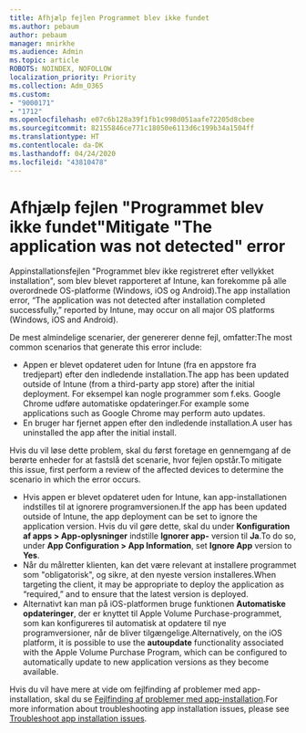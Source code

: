 ```yaml
---
title: Afhjælp fejlen Programmet blev ikke fundet
ms.author: pebaum
author: pebaum
manager: mnirkhe
ms.audience: Admin
ms.topic: article
ROBOTS: NOINDEX, NOFOLLOW
localization_priority: Priority
ms.collection: Adm_O365
ms.custom:
- "9000171"
- "1712"
ms.openlocfilehash: e07c6b128a39f1fb1c998d051aafe72205d8cbee
ms.sourcegitcommit: 82155846ce771c18050e6113d6c199b34a1504ff
ms.translationtype: HT
ms.contentlocale: da-DK
ms.lasthandoff: 04/24/2020
ms.locfileid: "43810478"
---
```

# <a name="mitigate-the-application-was-not-detected-error"></a><span data-ttu-id="1c170-102">Afhjælp fejlen "Programmet blev ikke fundet"</span><span class="sxs-lookup"><span data-stu-id="1c170-102">Mitigate "The application was not detected" error</span></span>

<span data-ttu-id="1c170-103">Appinstallationsfejlen "Programmet blev ikke registreret efter vellykket installation", som blev blevet rapporteret af Intune, kan forekomme på alle overordnede OS-platforme (Windows, iOS og Android).</span><span class="sxs-lookup"><span data-stu-id="1c170-103">The app installation error, “The application was not detected after installation completed successfully,” reported by Intune, may occur on all major OS platforms (Windows, iOS and Android).</span></span>

<span data-ttu-id="1c170-104">De mest almindelige scenarier, der genererer denne fejl, omfatter:</span><span class="sxs-lookup"><span data-stu-id="1c170-104">The most common scenarios that generate this error include:</span></span>

- <span data-ttu-id="1c170-105">Appen er blevet opdateret uden for Intune (fra en appstore fra tredjepart) efter den indledende installation.</span><span class="sxs-lookup"><span data-stu-id="1c170-105">The app has been updated outside of Intune (from a third-party app store) after the initial deployment.</span></span> <span data-ttu-id="1c170-106">For eksempel kan nogle programmer som f.eks. Google Chrome udføre automatiske opdateringer.</span><span class="sxs-lookup"><span data-stu-id="1c170-106">For example some applications such as Google Chrome may perform auto updates.</span></span>
- <span data-ttu-id="1c170-107">En bruger har fjernet appen efter den indledende installation.</span><span class="sxs-lookup"><span data-stu-id="1c170-107">A user has uninstalled the app after the initial install.</span></span>

<span data-ttu-id="1c170-108">Hvis du vil løse dette problem, skal du først foretage en gennemgang af de berørte enheder for at fastslå det scenarie, hvor fejlen opstår.</span><span class="sxs-lookup"><span data-stu-id="1c170-108">To mitigate this issue, first perform a review of the affected devices to determine the scenario in which the error occurs.</span></span>

- <span data-ttu-id="1c170-109">Hvis appen er blevet opdateret uden for Intune, kan app-installationen indstilles til at ignorere programversionen.</span><span class="sxs-lookup"><span data-stu-id="1c170-109">If the app has been updated outside of Intune, the app deployment can be set to ignore the application version.</span></span> <span data-ttu-id="1c170-110">Hvis du vil gøre dette, skal du under **Konfiguration af apps > App-oplysninger** indstille **Ignorer app-** version til **Ja**.</span><span class="sxs-lookup"><span data-stu-id="1c170-110">To do so, under **App Configuration > App Information**, set **Ignore App** version to **Yes**.</span></span>
- <span data-ttu-id="1c170-111">Når du målretter klienten, kan det være relevant at installere programmet som "obligatorisk", og sikre, at den nyeste version installeres.</span><span class="sxs-lookup"><span data-stu-id="1c170-111">When targeting the client, it may be appropriate to deploy the application as “required,” and to ensure that the latest version is deployed.</span></span>
- <span data-ttu-id="1c170-112">Alternativt kan man på iOS-platformen bruge funktionen **Automatiske opdateringer**, der er knyttet til Apple Volume Purchase-programmet, som kan konfigureres til automatisk at opdatere til nye programversioner, når de bliver tilgængelige.</span><span class="sxs-lookup"><span data-stu-id="1c170-112">Alternatively, on the iOS platform, it is possible to use the **autoupdate** functionality associated with the Apple Volume Purchase Program, which can be configured to automatically update to new application versions as they become available.</span></span>

<span data-ttu-id="1c170-113">Hvis du vil have mere at vide om fejlfinding af problemer med app-installation, skal du se [Fejlfinding af problemer med app-installation](https://docs.microsoft.com/intune/troubleshoot-app-install).</span><span class="sxs-lookup"><span data-stu-id="1c170-113">For more information about troubleshooting app installation issues, please see [Troubleshoot app installation issues](https://docs.microsoft.com/intune/troubleshoot-app-install).</span></span>
